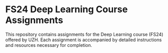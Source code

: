# FS24 Deep Learning Course Assignments

This repository contains assignments for the Deep Learning course (FS24) offered by UZH. Each assignment is accompanied by detailed instructions and resources necessary for completion.
